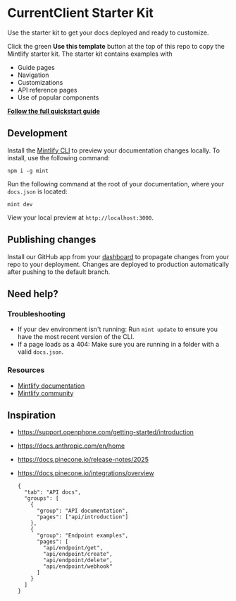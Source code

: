 # CurrentClient Starter Kit

Use the starter kit to get your docs deployed and ready to customize.

Click the green **Use this template** button at the top of this repo to copy the Mintlify starter kit. The starter kit contains examples with

- Guide pages
- Navigation
- Customizations
- API reference pages
- Use of popular components

**[Follow the full quickstart guide](https://starter.mintlify.com/quickstart)**

## Development

Install the [Mintlify CLI](https://www.npmjs.com/package/mint) to preview your documentation changes locally. To install, use the following command:

```
npm i -g mint
```

Run the following command at the root of your documentation, where your `docs.json` is located:

```
mint dev
```

View your local preview at `http://localhost:3000`.

## Publishing changes

Install our GitHub app from your [dashboard](https://dashboard.mintlify.com/settings/organization/github-app) to propagate changes from your repo to your deployment. Changes are deployed to production automatically after pushing to the default branch.

## Need help?

### Troubleshooting

- If your dev environment isn't running: Run `mint update` to ensure you have the most recent version of the CLI.
- If a page loads as a 404: Make sure you are running in a folder with a valid `docs.json`.

### Resources

- [Mintlify documentation](https://mintlify.com/docs)
- [Mintlify community](https://mintlify.com/community)


## Inspiration

- https://support.openphone.com/getting-started/introduction
- https://docs.anthropic.com/en/home
- https://docs.pinecone.io/release-notes/2025
- https://docs.pinecone.io/integrations/overview


      {
        "tab": "API docs",
        "groups": [
          {
            "group": "API documentation",
            "pages": ["api/introduction"]
          },
          {
            "group": "Endpoint examples",
            "pages": [
              "api/endpoint/get",
              "api/endpoint/create",
              "api/endpoint/delete",
              "api/endpoint/webhook"
            ]
          }
        ]
      }